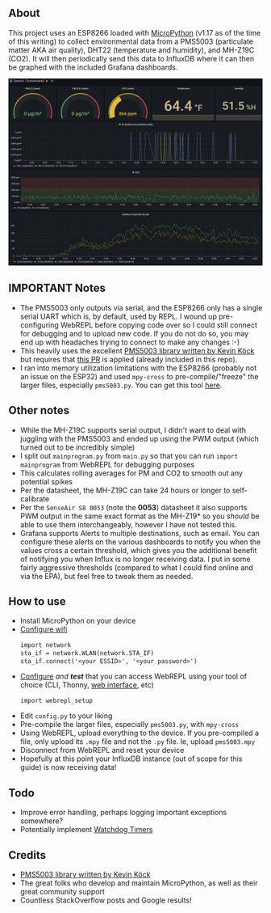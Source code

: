 ## About
This project uses an ESP8266 loaded with [MicroPython](https://micropython.org/) (v1.17 as of the time of this writing) to collect environmental data from a PMS5003 (particulate matter AKA air quality), DHT22 (temperature and humidity), and MH-Z19C (CO2). It will then periodically send this data to InfluxDB where it can then be graphed with the included Grafana dashboards.

![Grafana dashboard](grafana.png)

## IMPORTANT Notes
- The PMS5003 only outputs via serial, and the ESP8266 only has a single serial UART which is, by default, used by REPL. I wound up pre-configuring WebREPL before copying code over so I could still connect for debugging and to upload new code. If you do not do so, you may end up with headaches trying to connect to make any changes :-)
- This heavily uses the excellent [PMS5003 library written by Kevin Köck](https://github.com/kevinkk525/pms5003_micropython/) but requires that [this PR](https://github.com/kevinkk525/pms5003_micropython/pull/7) is applied (already included in this repo).
- I ran into memory utilization limitations with the ESP8266 (probably not an issue on the ESP32) and used `mpy-cross` to pre-compile/"freeze" the larger files, especially `pms5003.py`. You can get this tool [here](https://github.com/micropython/micropython/tree/master/mpy-cross).

## Other notes
- While the MH-Z19C supports serial output, I didn't want to deal with juggling with the PMS5003 and ended up using the PWM output (which turned out to be incredibly simple)
- I split out `mainprogram.py` from `main.py` so that you can run `import mainprogram` from WebREPL for debugging purposes
- This calculates rolling averages for PM and CO2 to smooth out any potential spikes
- Per the datasheet, the MH-Z19C can take 24 hours or longer to self-calibrate
- Per the `SenseAir S8 0053` (note the **0053**) datasheet it also supports PWM output in the same exact format as the MH-Z19* so you _should_ be able to use them interchangeably, however I have not tested this.
- Grafana supports Alerts to multiple destinations, such as email. You can configure these alerts on the various dashboards to notify you when the values cross a certain threshold, which gives you the additional benefit of notifying you when Influx is no longer receiving data. I put in some fairly aggressive thresholds (compared to what I could find online and via the EPA), but feel free to tweak them as needed.

## How to use
- Install MicroPython on your device
- [Configure wifi](https://docs.micropython.org/en/latest/esp8266/tutorial/network_basics.html)
    ```
    import network
    sta_if = network.WLAN(network.STA_IF)
    sta_if.connect('<your ESSID>', '<your password>')
    ```
- [Configure](https://docs.micropython.org/en/latest/esp8266/quickref.html#webrepl-web-browser-interactive-prompt) _and **test**_ that you can access WebREPL using your tool of choice (CLI, Thonny, [web interface](http://micropython.org/webrepl/), etc)
    ```
    import webrepl_setup
    ```
- Edit `config.py` to your liking
- Pre-compile the larger files, especially `pms5003.py`, with `mpy-cross`
- Using WebREPL, upload everything to the device. If you pre-compiled a file, only upload its `.mpy` file and not the `.py` file. Ie, upload `pms5003.mpy`
- Disconnect from WebREPL and reset your device
- Hopefully at this point your InfluxDB instance (out of scope for this guide) is now receiving data!

## Todo
- Improve error handling, perhaps logging important exceptions somewhere?
- Potentially implement [Watchdog Timers](https://docs.micropython.org/en/latest/library/machine.WDT.html)

## Credits
- [PMS5003 library written by Kevin Köck](https://github.com/kevinkk525/pms5003_micropython/)
- The great folks who develop and maintain MicroPython, as well as their great community support
- Countless StackOverflow posts and Google results!
